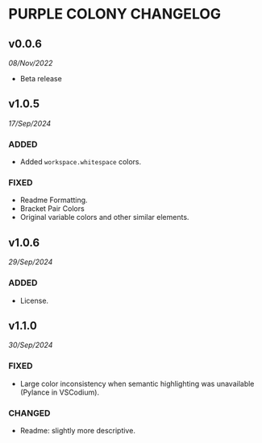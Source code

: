 # PURPLE COLONY CHANGELOG

## v0.0.6
*08/Nov/2022*

- Beta release


## v1.0.5
*17/Sep/2024*

### ADDED
- Added `workspace.whitespace` colors.

### FIXED
- Readme Formatting.
- Bracket Pair Colors
- Original variable colors and other similar elements.


## v1.0.6
*29/Sep/2024*

### ADDED
- License.


## v1.1.0
*30/Sep/2024*

### FIXED
- Large color inconsistency when semantic highlighting was unavailable (Pylance in VSCodium).

### CHANGED
- Readme: slightly more descriptive.